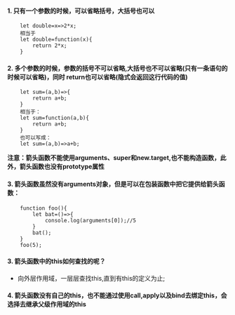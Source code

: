 #### 1. 只有一个参数的时候，可以省略括号，大括号也可以
```
    let double=x=>2*x;
    相当于
    let double=function(x){
        return 2*x;
    }
```
#### 2. 多个参数的时候，参数的括号不可以省略,大括号也不可以省略(只有一条语句的时候可以省略)，同时 return也可以省略(隐式会返回这行代码的值)
```
    let sum=(a,b)=>{
        return a+b;
    }
    相当于：
    let sum=function(a,b){
        return a+b;
    }
    也可以写成：
    let sum=(a,b)=>a+b;
```
**注意：箭头函数不能使用arguments、super和new.target,也不能构造函数，此外，箭头函数也没有prototype属性**
#### 3. 箭头函数虽然没有arguments对象，但是可以在包装函数中把它提供给箭头函数：
```
    function foo(){
        let bat=()=>{
            console.log(arguments[0]);//5
        }
        bat();
    }
    foo(5);
```

#### 3. 箭头函数中的this如何查找的呢？
- 向外层作用域，一层层查找this,直到有this的定义为止;

#### 4. 箭头函数没有自己的this，也不能通过使用call,apply以及bind去绑定this，会选择去继承父级作用域的this